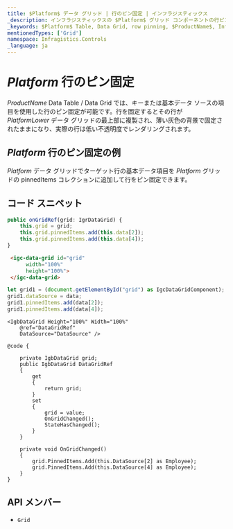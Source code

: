 ```yaml
---
title: $Platform$ データ グリッド | 行のピン固定 | インフラジスティックス
_description: インフラジスティックスの $Platform$ グリッド コンポーネントの行ピン固定機能を使用し、豊富で使いやすい API によって、行変更の順序をロックします。$ProductName$ テーブルのサンプルを是非お試しください!
_keywords: $Platform$ Table, Data Grid, row pinning, $ProductName$, Infragistics, $Platform$ テーブル, データ グリッド, 行のピン固定, インフラジスティックス
mentionedTypes: ['Grid']
namespace: Infragistics.Controls
_language: ja
---
```


# $Platform$ 行のピン固定

$ProductName$ Data Table / Data Grid では、キーまたは基本データ ソースの項目を使用した行のピン固定が可能です。行を固定するとその行が $PlatformLower$ データ グリッドの最上部に複製され、薄い灰色の背景で固定されたままになり、実際の行は低い不透明度でレンダリングされます。

## $Platform$ 行のピン固定の例


<code-view style="height: 600px"
           data-demos-base-url="{environment:dvDemosBaseUrl}"
           iframe-src="{environment:dvDemosBaseUrl}/grids/data-grid-row-pinning"
           alt="$Platform$ 行のピン固定の例"
           github-src="grids/data-grid/row-pinning">
</code-view>

<div class="divider--half"></div>

$Platform$ データ グリッドでターゲット行の基本データ項目を $Platform$ グリッドの pinnedItems コレクションに追加して行をピン固定できます。

## コード スニペット

```ts
public onGridRef(grid: IgrDataGrid) {
    this.grid = grid;
    this.grid.pinnedItems.add(this.data[2]);
    this.grid.pinnedItems.add(this.data[4]);
}
```

```html
 <igc-data-grid id="grid"
      width="100%"
      height="100%">
 </igc-data-grid>
```

```ts
let grid1 = (document.getElementById("grid") as IgcDataGridComponent);
grid1.dataSource = data;
grid1.pinnedItems.add(data[2]);
grid1.pinnedItems.add(data[4]);
```

```razor
<IgbDataGrid Height="100%" Width="100%"
    @ref="DataGridRef"
    DataSource="DataSource" />

@code {

    private IgbDataGrid grid;
    public IgbDataGrid DataGridRef
    {
        get
        {
            return grid;
        }
        set
        {
            grid = value;
            OnGridChanged();
            StateHasChanged();
        }
    }

    private void OnGridChanged()
    {
        grid.PinnedItems.Add(this.DataSource[2] as Employee);
        grid.PinnedItems.Add(this.DataSource[4] as Employee);
    }
}
```

## API メンバー

 - `Grid`